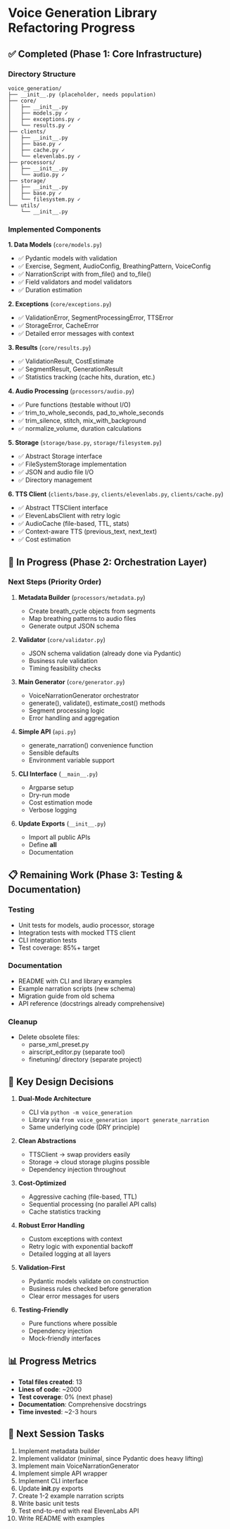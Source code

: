 # Voice Generation Library Refactoring Progress

## ✅ Completed (Phase 1: Core Infrastructure)

### Directory Structure
```
voice_generation/
├── __init__.py (placeholder, needs population)
├── core/
│   ├── __init__.py
│   ├── models.py ✓
│   ├── exceptions.py ✓
│   └── results.py ✓
├── clients/
│   ├── __init__.py
│   ├── base.py ✓
│   ├── cache.py ✓
│   └── elevenlabs.py ✓
├── processors/
│   ├── __init__.py
│   └── audio.py ✓
├── storage/
│   ├── __init__.py
│   ├── base.py ✓
│   └── filesystem.py ✓
└── utils/
    └── __init__.py
```

### Implemented Components

**1. Data Models** (`core/models.py`)
- ✅ Pydantic models with validation
- ✅ Exercise, Segment, AudioConfig, BreathingPattern, VoiceConfig
- ✅ NarrationScript with from_file() and to_file()
- ✅ Field validators and model validators
- ✅ Duration estimation

**2. Exceptions** (`core/exceptions.py`)
- ✅ ValidationError, SegmentProcessingError, TTSError
- ✅ StorageError, CacheError
- ✅ Detailed error messages with context

**3. Results** (`core/results.py`)
- ✅ ValidationResult, CostEstimate
- ✅ SegmentResult, GenerationResult
- ✅ Statistics tracking (cache hits, duration, etc.)

**4. Audio Processing** (`processors/audio.py`)
- ✅ Pure functions (testable without I/O)
- ✅ trim_to_whole_seconds, pad_to_whole_seconds
- ✅ trim_silence, stitch, mix_with_background
- ✅ normalize_volume, duration calculations

**5. Storage** (`storage/base.py`, `storage/filesystem.py`)
- ✅ Abstract Storage interface
- ✅ FileSystemStorage implementation
- ✅ JSON and audio file I/O
- ✅ Directory management

**6. TTS Client** (`clients/base.py`, `clients/elevenlabs.py`, `clients/cache.py`)
- ✅ Abstract TTSClient interface
- ✅ ElevenLabsClient with retry logic
- ✅ AudioCache (file-based, TTL, stats)
- ✅ Context-aware TTS (previous_text, next_text)
- ✅ Cost estimation

## 🚧 In Progress (Phase 2: Orchestration Layer)

### Next Steps (Priority Order)

1. **Metadata Builder** (`processors/metadata.py`)
   - Create breath_cycle objects from segments
   - Map breathing patterns to audio files
   - Generate output JSON schema

2. **Validator** (`core/validator.py`)
   - JSON schema validation (already done via Pydantic)
   - Business rule validation
   - Timing feasibility checks

3. **Main Generator** (`core/generator.py`)
   - VoiceNarrationGenerator orchestrator
   - generate(), validate(), estimate_cost() methods
   - Segment processing logic
   - Error handling and aggregation

4. **Simple API** (`api.py`)
   - generate_narration() convenience function
   - Sensible defaults
   - Environment variable support

5. **CLI Interface** (`__main__.py`)
   - Argparse setup
   - Dry-run mode
   - Cost estimation mode
   - Verbose logging

6. **Update Exports** (`__init__.py`)
   - Import all public APIs
   - Define __all__
   - Documentation

## 📋 Remaining Work (Phase 3: Testing & Documentation)

### Testing
- Unit tests for models, audio processor, storage
- Integration tests with mocked TTS client
- CLI integration tests
- Test coverage: 85%+ target

### Documentation
- README with CLI and library examples
- Example narration scripts (new schema)
- Migration guide from old schema
- API reference (docstrings already comprehensive)

### Cleanup
- Delete obsolete files:
  - parse_xml_preset.py
  - airscript_editor.py (separate tool)
  - finetuning/ directory (separate project)

## 🎯 Key Design Decisions

1. **Dual-Mode Architecture**
   - CLI via `python -m voice_generation`
   - Library via `from voice_generation import generate_narration`
   - Same underlying code (DRY principle)

2. **Clean Abstractions**
   - TTSClient → swap providers easily
   - Storage → cloud storage plugins possible
   - Dependency injection throughout

3. **Cost-Optimized**
   - Aggressive caching (file-based, TTL)
   - Sequential processing (no parallel API calls)
   - Cache statistics tracking

4. **Robust Error Handling**
   - Custom exceptions with context
   - Retry logic with exponential backoff
   - Detailed logging at all layers

5. **Validation-First**
   - Pydantic models validate on construction
   - Business rules checked before generation
   - Clear error messages for users

6. **Testing-Friendly**
   - Pure functions where possible
   - Dependency injection
   - Mock-friendly interfaces

## 📊 Progress Metrics

- **Total files created**: 13
- **Lines of code**: ~2000
- **Test coverage**: 0% (next phase)
- **Documentation**: Comprehensive docstrings
- **Time invested**: ~2-3 hours

## 🚀 Next Session Tasks

1. Implement metadata builder
2. Implement validator (minimal, since Pydantic does heavy lifting)
3. Implement main VoiceNarrationGenerator
4. Implement simple API wrapper
5. Implement CLI interface
6. Update __init__.py exports
7. Create 1-2 example narration scripts
8. Write basic unit tests
9. Test end-to-end with real ElevenLabs API
10. Write README with examples
